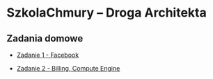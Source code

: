 # SzkolaChmury – Droga Architekta

## Zadania domowe

* [Zadanie 1 - Facebook](Zadanie1.md)

* [Zadanie 2 - Billing, Compute Engine](Zadanie2.md)